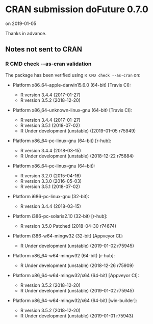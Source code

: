 # CRAN submission doFuture 0.7.0

on 2019-01-05

Thanks in advance.


## Notes not sent to CRAN

### R CMD check --as-cran validation

The package has been verified using `R CMD check --as-cran` on:

* Platform x86_64-apple-darwin15.6.0 (64-bit) [Travis CI]:
  - R version 3.4.4 (2017-01-27)
  - R version 3.5.2 (2018-12-20)

* Platform x86_64-unknown-linux-gnu (64-bit) [Travis CI]:
  - R version 3.4.4 (2017-01-27)
  - R version 3.5.1 (2018-07-02)
  - R Under development (unstable) ((2019-01-05 r75949)

* Platform x86_64-pc-linux-gnu (64-bit) [r-hub]:
  - R version 3.4.4 (2018-03-15)
  - R Under development (unstable) (2018-12-22 r75884)
  
* Platform x86_64-pc-linux-gnu (64-bit):
  - R version 3.2.0 (2015-04-16)
  - R version 3.3.0 (2016-05-03)
  - R version 3.5.1 (2018-07-02)

* Platform i686-pc-linux-gnu (32-bit):
  - R version 3.4.4 (2018-03-15)

* Platform i386-pc-solaris2.10 (32-bit) [r-hub]:
  - R version 3.5.0 Patched (2018-04-30 r74674)

* Platform i386-w64-mingw32 (32-bit) [Appveyor CI]:
  - R Under development (unstable) (2019-01-02 r75945)

* Platform x86_64-w64-mingw32 (64-bit) [r-hub]:
  - R Under development (unstable) (2018-12-26 r75909)

* Platform x86_64-w64-mingw32/x64 (64-bit) [Appveyor CI]:
  - R version 3.5.2 (2018-12-20)
  - R Under development (unstable) (2019-01-02 r75945)

* Platform x86_64-w64-mingw32/x64 (64-bit) [win-builder]:
  - R version 3.5.2 (2018-12-20)
  - R Under development (unstable) (2019-01-01 r75943)
